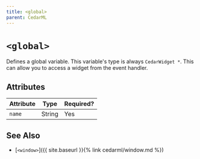 ```yaml
---
title: <global>
parent: CedarML
---
```

# `<global>`
Defines a global variable. This variable's type is always `CedarWidget *`. This
can allow you to access a widget from the event handler.

## Attributes

| Attribute | Type     | Required? |
|-----------|----------|-----------|
| `name`    | String   | Yes       |

## See Also
- [`<window>`]({{ site.baseurl }}{% link cedarml/window.md %})
